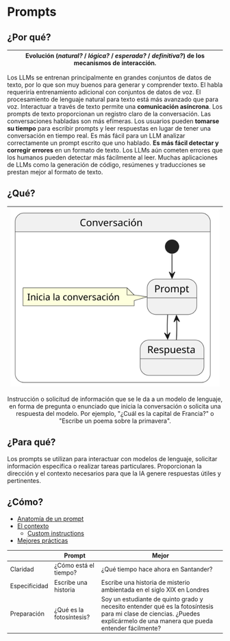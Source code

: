 # Prompts

## ¿Por qué?

|Evolución (*natural?* / *lógica?* / *esperada?* / *definitiva?*) de los mecanismos de interacción.|
|-|
Los LLMs se entrenan principalmente en grandes conjuntos de datos de texto, por lo que son muy buenos para generar y comprender texto. El habla requeriría entrenamiento adicional con conjuntos de datos de voz.
El procesamiento de lenguaje natural para texto está más avanzado que para voz. 
Interactuar a través de texto permite una **comunicación asíncrona**. 
Los prompts de texto proporcionan un registro claro de la conversación. Las conversaciones habladas son más efímeras.
Los usuarios pueden **tomarse su tiempo** para escribir prompts y leer respuestas en lugar de tener una conversación en tiempo real.
Es más fácil para un LLM analizar correctamente un prompt escrito que uno hablado.
**Es más fácil detectar y corregir errores** en un formato de texto. Los LLMs aún cometen errores que los humanos pueden detectar más fácilmente al leer.
Muchas aplicaciones de LLMs como la generación de código, resúmenes y traducciones se prestan mejor al formato de texto.

## ¿Qué?

<div align="center">

|![](/imagenes/modelosUML/sesion.svg)|
|-|
Instrucción o solicitud de información que se le da a un modelo de lenguaje, en forma de pregunta o enunciado que inicia la conversación o solicita una respuesta del modelo.
Por ejemplo, "¿Cuál es la capital de Francia?" o "Escribe un poema sobre la primavera".

</div>

## ¿Para qué?

Los prompts se utilizan para interactuar con modelos de lenguaje, solicitar información específica o realizar tareas particulares. Proporcionan la dirección y el contexto necesarios para que la IA genere respuestas útiles y pertinentes.

## ¿Cómo?

- [Anatomía de un prompt](anatomia.md)
- [El contexto](ventanaDeContexto.md)
  - [Custom instructions](customInstructions.md)
- [Mejores prácticas](mejoresPracticas/README.md)

||Prompt|Mejor|
|-|-|-|
Claridad    |¿Cómo está el tiempo?    | ¿Qué tiempo hace ahora en Santander?
Especificidad|Escribe una historia     | Escribe una historia de misterio ambientada en el siglo XIX en Londres
Preparación |¿Qué es la fotosíntesis? | Soy un estudiante de quinto grado y necesito entender qué es la fotosíntesis para mi clase de ciencias. ¿Puedes explicármelo de una manera que pueda entender fácilmente?
